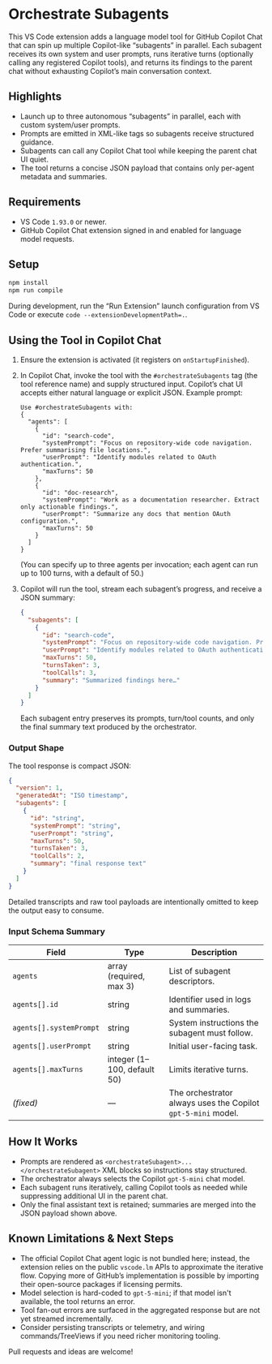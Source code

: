 # Orchestrate Subagents

This VS Code extension adds a language model tool for GitHub Copilot Chat that can spin up multiple Copilot-like “subagents” in parallel. Each subagent receives its own system and user prompts, runs iterative turns (optionally calling any registered Copilot tools), and returns its findings to the parent chat without exhausting Copilot’s main conversation context.

## Highlights

- Launch up to three autonomous “subagents” in parallel, each with custom system/user prompts.
- Prompts are emitted in XML-like tags so subagents receive structured guidance.
- Subagents can call any Copilot Chat tool while keeping the parent chat UI quiet.
- The tool returns a concise JSON payload that contains only per-agent metadata and summaries.

## Requirements

- VS Code `1.93.0` or newer.
- GitHub Copilot Chat extension signed in and enabled for language model requests.

## Setup

```bash
npm install
npm run compile
```

During development, run the “Run Extension” launch configuration from VS Code or execute `code --extensionDevelopmentPath=.`.

## Using the Tool in Copilot Chat

1. Ensure the extension is activated (it registers on `onStartupFinished`).
2. In Copilot Chat, invoke the tool with the `#orchestrateSubagents` tag (the tool reference name) and supply structured input. Copilot’s chat UI accepts either natural language or explicit JSON. Example prompt:

   ```
   Use #orchestrateSubagents with:
   {
     "agents": [
       {
         "id": "search-code",
         "systemPrompt": "Focus on repository-wide code navigation. Prefer summarising file locations.",
         "userPrompt": "Identify modules related to OAuth authentication.",
         "maxTurns": 50
       },
       {
         "id": "doc-research",
         "systemPrompt": "Work as a documentation researcher. Extract only actionable findings.",
         "userPrompt": "Summarize any docs that mention OAuth configuration.",
         "maxTurns": 50
       }
     ]
   }
   ```

   (You can specify up to three agents per invocation; each agent can run up to 100 turns, with a default of 50.)

3. Copilot will run the tool, stream each subagent’s progress, and receive a JSON summary:

   ```json
   {
     "subagents": [
       {
         "id": "search-code",
         "systemPrompt": "Focus on repository-wide code navigation. Prefer summarising file locations.",
         "userPrompt": "Identify modules related to OAuth authentication.",
         "maxTurns": 50,
         "turnsTaken": 3,
         "toolCalls": 3,
         "summary": "Summarized findings here…"
       }
     ]
   }
   ```

   Each subagent entry preserves its prompts, turn/tool counts, and only the final summary text produced by the orchestrator.

### Output Shape

The tool response is compact JSON:

```json
{
  "version": 1,
  "generatedAt": "ISO timestamp",
  "subagents": [
    {
      "id": "string",
      "systemPrompt": "string",
      "userPrompt": "string",
      "maxTurns": 50,
      "turnsTaken": 3,
      "toolCalls": 2,
      "summary": "final response text"
    }
  ]
}
```

Detailed transcripts and raw tool payloads are intentionally omitted to keep the output easy to consume.

### Input Schema Summary

| Field | Type | Description |
| --- | --- | --- |
| `agents` | array (required, max 3) | List of subagent descriptors. |
| `agents[].id` | string | Identifier used in logs and summaries. |
| `agents[].systemPrompt` | string | System instructions the subagent must follow. |
| `agents[].userPrompt` | string | Initial user-facing task. |
| `agents[].maxTurns` | integer (1–100, default 50) | Limits iterative turns. |
| *(fixed)* | — | The orchestrator always uses the Copilot `gpt-5-mini` model. |

## How It Works

- Prompts are rendered as `<orchestrateSubagent>...</orchestrateSubagent>` XML blocks so instructions stay structured.
- The orchestrator always selects the Copilot `gpt-5-mini` chat model.
- Each subagent runs iteratively, calling Copilot tools as needed while suppressing additional UI in the parent chat.
- Only the final assistant text is retained; summaries are merged into the JSON payload shown above.

## Known Limitations & Next Steps

- The official Copilot Chat agent logic is not bundled here; instead, the extension relies on the public `vscode.lm` APIs to approximate the iterative flow. Copying more of GitHub’s implementation is possible by importing their open-source packages if licensing permits.
- Model selection is hard-coded to `gpt-5-mini`; if that model isn't available, the tool returns an error.
- Tool fan-out errors are surfaced in the aggregated response but are not yet streamed incrementally.
- Consider persisting transcripts or telemetry, and wiring commands/TreeViews if you need richer monitoring tooling.

Pull requests and ideas are welcome!
